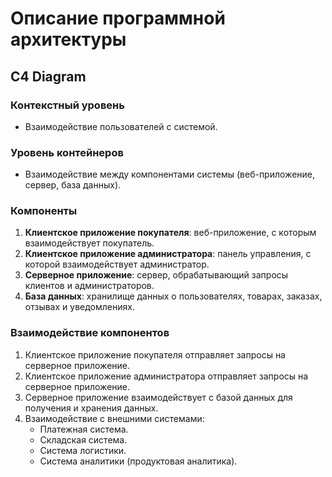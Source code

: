 # Описание программной архитектуры

## C4 Diagram
### Контекстный уровень
- Взаимодействие пользователей с системой.

### Уровень контейнеров
- Взаимодействие между компонентами системы (веб-приложение, сервер, база данных).

### Компоненты
1. **Клиентское приложение покупателя**: веб-приложение, с которым взаимодействует покупатель.
2. **Клиентское приложение администратора**: панель управления, с которой взаимодействует администратор.
3. **Серверное приложение**: сервер, обрабатывающий запросы клиентов и администраторов.
4. **База данных**: хранилище данных о пользователях, товарах, заказах, отзывах и уведомлениях.

### Взаимодействие компонентов
1. Клиентское приложение покупателя отправляет запросы на серверное приложение.
2. Клиентское приложение администратора отправляет запросы на серверное приложение.
3. Серверное приложение взаимодействует с базой данных для получения и хранения данных.
4. Взаимодействие с внешними системами:
   - Платежная система.
   - Складская система.
   - Система логистики.
   - Система аналитики (продуктовая аналитика).
